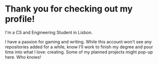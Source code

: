 # Thank you for checking out my profile!
I'm a CS and Engineering Student in Lisbon. 

I have a passion for gaming and writing. 
While this account won't see any repositories added for a while, know I'll work to finish my degree and pour time into what I love: creating. Some of my planned projects might pop-up here. Who knows!

